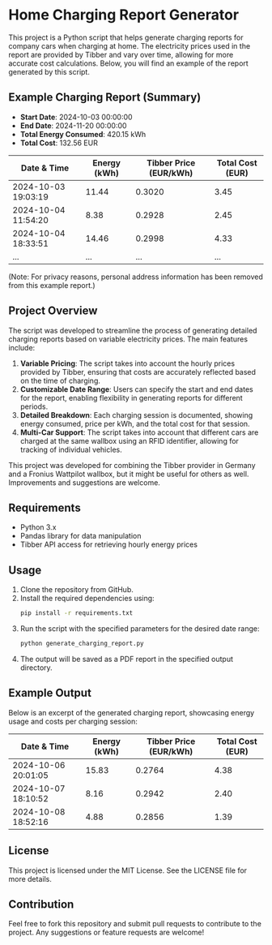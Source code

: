 # Home Charging Report Generator

This project is a Python script that helps generate charging reports for company cars when charging at home. The electricity prices used in the report are provided by Tibber and vary over time, allowing for more accurate cost calculations. Below, you will find an example of the report generated by this script.

## Example Charging Report (Summary)

- **Start Date**: 2024-10-03 00:00:00
- **End Date**: 2024-11-20 00:00:00
- **Total Energy Consumed**: 420.15 kWh
- **Total Cost**: 132.56 EUR

| Date & Time         | Energy (kWh) | Tibber Price (EUR/kWh) | Total Cost (EUR) |
| ------------------- | ------------ | ---------------------- | ---------------- |
| 2024-10-03 19:03:19 | 11.44        | 0.3020                 | 3.45             |
| 2024-10-04 11:54:20 | 8.38         | 0.2928                 | 2.45             |
| 2024-10-04 18:33:51 | 14.46        | 0.2998                 | 4.33             |
| ...                 | ...          | ...                    | ...              |

(Note: For privacy reasons, personal address information has been removed from this example report.)

## Project Overview

The script was developed to streamline the process of generating detailed charging reports based on variable electricity prices. The main features include:

1. **Variable Pricing**: The script takes into account the hourly prices provided by Tibber, ensuring that costs are accurately reflected based on the time of charging.
2. **Customizable Date Range**: Users can specify the start and end dates for the report, enabling flexibility in generating reports for different periods.
3. **Detailed Breakdown**: Each charging session is documented, showing energy consumed, price per kWh, and the total cost for that session.
4. **Multi-Car Support**: The script takes into account that different cars are charged at the same wallbox using an RFID identifier, allowing for tracking of individual vehicles.

This project was developed for combining the Tibber provider in Germany and a Fronius Wattpilot wallbox, but it might be useful for others as well. Improvements and suggestions are welcome.

## Requirements

- Python 3.x
- Pandas library for data manipulation
- Tibber API access for retrieving hourly energy prices

## Usage

1. Clone the repository from GitHub.
2. Install the required dependencies using:
   ```sh
   pip install -r requirements.txt
   ```
3. Run the script with the specified parameters for the desired date range:
   ```sh
   python generate_charging_report.py 
   ```
4. The output will be saved as a PDF report in the specified output directory.

## Example Output

Below is an excerpt of the generated charging report, showcasing energy usage and costs per charging session:

| Date & Time         | Energy (kWh) | Tibber Price (EUR/kWh) | Total Cost (EUR) |
| ------------------- | ------------ | ---------------------- | ---------------- |
| 2024-10-06 20:01:05 | 15.83        | 0.2764                 | 4.38             |
| 2024-10-07 18:10:52 | 8.16         | 0.2942                 | 2.40             |
| 2024-10-08 18:52:16 | 4.88         | 0.2856                 | 1.39             |

## License

This project is licensed under the MIT License. See the LICENSE file for more details.

## Contribution

Feel free to fork this repository and submit pull requests to contribute to the project. Any suggestions or feature requests are welcome!

